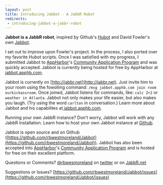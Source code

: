 ```yaml
---
layout: post
title: Introducing Jabbot - A JabbR Robot
redirects:
 - introducing-jabbot-a-jabbr-robot
---
```

**Jabbot is a JabbR robot**, inspired by Github's [Hubot](http://hubot.github.com) and David Fowler's own [Jabbot](https://github.com/davidfowl/Jabbot).

I set out to improve upon Fowler's project. In the process, I also ported over my favorite Hubot scripts. Once I was satisfied with my progress, I submitted Jabbot to [AppHarbor](https://appharbor.com)'s [Community Application Program](http://blog.appharbor.com/2012/02/22/appharbor-community-application-program) and was quickly accepted. Jabbot is currently being hosted for free by AppHarbor at [jabbot.apphb.com](http://jabbot.apphb.com).

Jabbot is currently on [http://jabbr.net](http://jabbr.net). Just invite him to your room using the fowolling command: `/msg jabbot.apphb.com join room ourkickassroom`. Once joined, Jabbot listens for commands, like: `calc 2+2` or `weather in Atlanta`. Jabbot not only makes your life easier, but also makes you laugh. (Try using the word `carlton` in conversation.) Learn more about Jabbot and his capabilites at[ jabbot.apphb.com](http://jabbot.apphb.com).

Running your own JabbR instance? Don't worry, Jabbot will work with any JabbR installation. Learn how to host your own Jabbot instance at [Github](https://github.com/rbwestmoreland/Jabbot).

Jabbot is open source and on Github ([https://github.com/rbwestmoreland/Jabbot](https://github.com/rbwestmoreland/Jabbot)). Jabbot has also been accepted into [AppHarbor](https://appharbor.com)'s [Community Application Program](http://blog.appharbor.com/2012/02/22/appharbor-community-application-program) and is hosted for free on their excellent platform.



Questions or Comments? [@rbwesmoreland](https://twitter.com/#!/rbwestmoreland) on [twitter](https://twitter.com) or on [JabbR.net](http://jabbr.net)

Suggestions or Issues? [https://github.com/rbwestmoreland/Jabbot/issues](https://github.com/rbwestmoreland/Jabbot/issues)